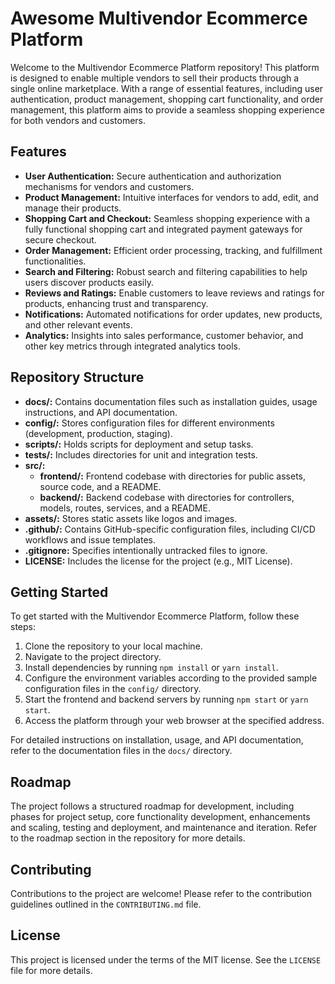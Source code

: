 # Awesome Multivendor Ecommerce Platform

Welcome to the Multivendor Ecommerce Platform repository! This platform is designed to enable multiple vendors to sell their products through a single online marketplace. With a range of essential features, including user authentication, product management, shopping cart functionality, and order management, this platform aims to provide a seamless shopping experience for both vendors and customers.

## Features

- **User Authentication:** Secure authentication and authorization mechanisms for vendors and customers.
- **Product Management:** Intuitive interfaces for vendors to add, edit, and manage their products.
- **Shopping Cart and Checkout:** Seamless shopping experience with a fully functional shopping cart and integrated payment gateways for secure checkout.
- **Order Management:** Efficient order processing, tracking, and fulfillment functionalities.
- **Search and Filtering:** Robust search and filtering capabilities to help users discover products easily.
- **Reviews and Ratings:** Enable customers to leave reviews and ratings for products, enhancing trust and transparency.
- **Notifications:** Automated notifications for order updates, new products, and other relevant events.
- **Analytics:** Insights into sales performance, customer behavior, and other key metrics through integrated analytics tools.

## Repository Structure

- **docs/:** Contains documentation files such as installation guides, usage instructions, and API documentation.
- **config/:** Stores configuration files for different environments (development, production, staging).
- **scripts/:** Holds scripts for deployment and setup tasks.
- **tests/:** Includes directories for unit and integration tests.
- **src/:**
  - **frontend/:** Frontend codebase with directories for public assets, source code, and a README.
  - **backend/:** Backend codebase with directories for controllers, models, routes, services, and a README.
- **assets/:** Stores static assets like logos and images.
- **.github/:** Contains GitHub-specific configuration files, including CI/CD workflows and issue templates.
- **.gitignore:** Specifies intentionally untracked files to ignore.
- **LICENSE:** Includes the license for the project (e.g., MIT License).

## Getting Started

To get started with the Multivendor Ecommerce Platform, follow these steps:

1. Clone the repository to your local machine.
2. Navigate to the project directory.
3. Install dependencies by running `npm install` or `yarn install`.
4. Configure the environment variables according to the provided sample configuration files in the `config/` directory.
5. Start the frontend and backend servers by running `npm start` or `yarn start`.
6. Access the platform through your web browser at the specified address.

For detailed instructions on installation, usage, and API documentation, refer to the documentation files in the `docs/` directory.

## Roadmap

The project follows a structured roadmap for development, including phases for project setup, core functionality development, enhancements and scaling, testing and deployment, and maintenance and iteration. Refer to the roadmap section in the repository for more details.

## Contributing

Contributions to the project are welcome! Please refer to the contribution guidelines outlined in the `CONTRIBUTING.md` file.

## License

This project is licensed under the terms of the MIT license. See the `LICENSE` file for more details.
